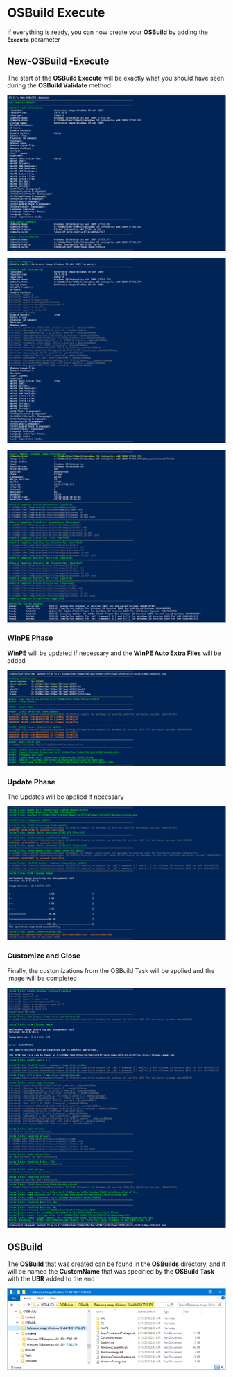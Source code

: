 # OSBuild Execute

If everything is ready, you can now create your **OSBuild** by adding the **`Execute`** parameter

## New-OSBuild -Execute

The start of the **OSBuild Execute** will be exactly what you should have seen during the **OSBuild Validate** method

![](../../../../.gitbook/assets/image%20%2813%29.png)

![](../../../../.gitbook/assets/image%20%2850%29.png)

![](../../../../.gitbook/assets/image%20%28158%29.png)

### WinPE Phase

**WinPE** will be updated if necessary and the **WinPE Auto Extra Files** will be added

![](../../../../.gitbook/assets/image%20%2853%29.png)

### Update Phase

The Updates will be applied if necessary

![](../../../../.gitbook/assets/image%20%2859%29.png)

### Customize and Close

Finally, the customizations from the OSBuild Task will be applied and the image will be completed

![](../../../../.gitbook/assets/image%20%2811%29.png)

## OSBuild

The **OSBuild** that was created can be found in the **OSBuilds** directory, and it will be named the **CustomName** that was specified by the **OSBuild Task** with the **UBR** added to the end

![](../../../../.gitbook/assets/image%20%2846%29.png)



